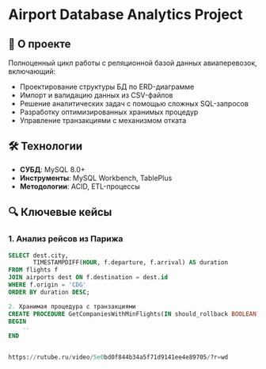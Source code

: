 # Airport Database Analytics Project

## 📌 О проекте
Полноценный цикл работы с реляционной базой данных авиаперевозок, включающий:
- Проектирование структуры БД по ERD-диаграмме
- Импорт и валидацию данных из CSV-файлов
- Решение аналитических задач с помощью сложных SQL-запросов
- Разработку оптимизированных хранимых процедур
- Управление транзакциями с механизмом отката

## 🛠 Технологии
- **СУБД**: MySQL 8.0+
- **Инструменты**: MySQL Workbench, TablePlus
- **Методологии**: ACID, ETL-процессы

## 🔍 Ключевые кейсы
### 1. Анализ рейсов из Парижа
```sql
SELECT dest.city, 
       TIMESTAMPDIFF(HOUR, f.departure, f.arrival) AS duration
FROM flights f
JOIN airports dest ON f.destination = dest.id
WHERE f.origin = 'CDG'
ORDER BY duration DESC;

2. Хранимая процедура с транзакциями
CREATE PROCEDURE GetCompaniesWithMinFlights(IN should_rollback BOOLEAN)
BEGIN
    --
END


https://rutube.ru/video/5e0bd0f844b34a5f71d9141ee4e89705/?r=wd
